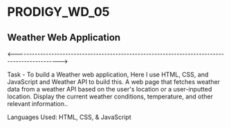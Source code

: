 # PRODIGY_WD_05
## Weather Web Application
<---------------------------------------------------------------------------------------------->
<p> Task - To build a Weather web application, Here I use HTML, CSS, and JavaScript and Weather API to build this.  A web page that fetches weather data from a weather API based on the user's location or a user-inputted location. Display the current weather conditions, temperature, and other relevant information.. </p>

<p> Languages Used: HTML, CSS, & JavaScript </p>

<!--------------------------
                            Developed by Abhigya Sapkota
                            instagram:iamabhi_39
                            linkedin:Abhigya_Sapkota                                                                     ----------------------------------->